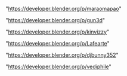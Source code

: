 "https://developer.blender.org/p/maraomapao"

"https://developer.blender.org/p/gun3d"

"https://developer.blender.org/p/kinvizzy"

"https://developer.blender.org/p/Lafearte"

"https://developer.blender.org/p/djbunny352"

"https://developer.blender.org/p/vediphile"

 
